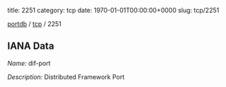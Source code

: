 title: 2251
category: tcp
date: 1970-01-01T00:00:00+0000
slug: tcp/2251

[portdb](/) / [tcp](/category/tcp.html) / 2251


## IANA Data

_Name:_ dif-port

_Description:_ Distributed Framework Port

